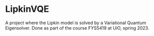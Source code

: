 # LipkinVQE
A project where the Lipkin model is solved by a Variational Quantum Eigensolver. Done as part of the course FYS5419 at UiO, spring 2023.
